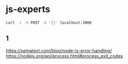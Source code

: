 # js-experts

```zsh
curl -i -X POST -d '{}' localhost:3000
```

## 1

https://sematext.com/blog/node-js-error-handling/
https://nodejs.org/api/process.html#process_exit_codes
